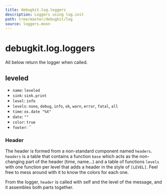 ```yaml
---
title: debugkit.log.loggers
description: Loggers using log.init
path: tree/master/debugkit/log
source: loggers.moon
---
```


# debugkit.log.loggers

All below return the logger when called.

## leveled

- `name`: `leveled`
- `sink`: `sink.print`
- `level`: `info`
- `levels`: `none`, `debug`, `info`, `ok`, `warn`, `error`, `fatal`, `all`
- `time`: `os.date "%X"`
- `date`: `""`
- `color`: `true`
- `footer`: ``

### Header

The header is formed from a non-standard component named `headers`. `headers` is a table that contains a function `base` which acts as the non-changing part of the header (time, name...) and a table of functions `levels` with one function per level that adds a header in the style of `[LEVEL]`. Feel free to mess around with it to know the colors for each one.

From the logger, `header` is called with self and the level of the message, and it assembles both parts together.